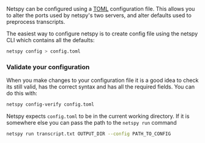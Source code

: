 Netspy can be configured using a [TOML](https://toml.io/en/) configuration file. This allows you to alter the ports used by netspy's two servers, and  alter defaults used to preprocess transcripts.

The easiest way to configure netspy is to create config file using the netspy CLI which contains all the defaults:


```bash
netspy config > config.toml
```

### Validate your configuration

When you make changes to your configuration file it is a good idea to check its still valid, has the correct syntax and has all the required fields. You can do this with:

```bash
netspy config-verify config.toml
```

Netspy expects `config.toml` to be in the current working directory. If it is somewhere else you can pass the path to the `netspy run` command

```bash
netspy run transcript.txt OUTPUT_DIR --config PATH_TO_CONFIG
```
